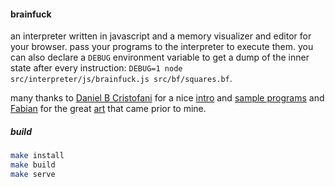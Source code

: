 #### brainfuck

an interpreter written in javascript and a memory visualizer and editor for
your browser. pass your programs to the interpreter to execute them. you can
also declare a `DEBUG` environment variable to get a dump of the inner state
after every instruction: `DEBUG=1 node src/interpreter/js/brainfuck.js
src/bf/squares.bf`.

many thanks to [Daniel B Cristofani](http://www.hevanet.com/cristofd/) for a
nice [intro](http://www.hevanet.com/cristofd/brainfuck/epistle.html) and
[sample programs](http://www.hevanet.com/cristofd/brainfuck/) and
[Fabian](https://copy.sh/) for the great [art](https://copy.sh/brainfuck/) that
came prior to mine.

##### build

```bash
make install
make build
make serve
```
